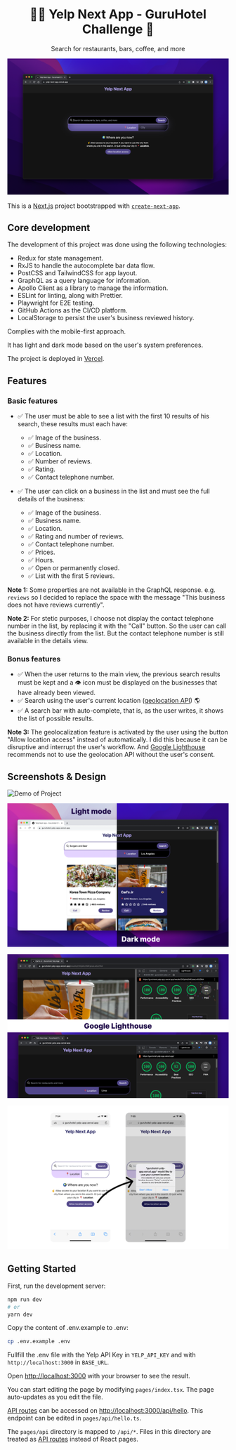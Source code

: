 <p align="center">
  <h1 align="center">🧑‍💻 Yelp Next App - GuruHotel Challenge 📍</h1>
</p>

<p align="center">
  Search for restaurants, bars, coffee, and more
</p>

![Demo of Project](./.github/images/screenshot.png)

This is a [Next.js](https://nextjs.org/) project bootstrapped with [`create-next-app`](https://github.com/vercel/next.js/tree/canary/packages/create-next-app).

## Core development

The development of this project was done using the following technologies:

- Redux for state management.
- RxJS to handle the autocomplete bar data flow.
- PostCSS and TailwindCSS for app layout.
- GraphQL as a query language for information.
- Apollo Client as a library to manage the information.
- ESLint for linting, along with Prettier.
- Playwright for E2E testing.
- GitHub Actions as the CI/CD platform.
- LocalStorage to persist the user's business reviewed history.

Complies with the mobile-first approach.

It has light and dark mode based on the user's system preferences.

The project is deployed in [Vercel](https://vercel.com/).

## Features

### Basic features

- ✅ The user must be able to see a list with the first 10 results of his search, these results must each have:

  - ✅ Image of the business.
  - ✅ Business name.
  - ✅ Location.
  - ✅ Number of reviews.
  - ✅ Rating.
  - ✅ Contact telephone number.

- ✅ The user can click on a business in the list and must see the full details of the business:

  - ✅ Image of the business.
  - ✅ Business name.
  - ✅ Location.
  - ✅ Rating and number of reviews.
  - ✅ Contact telephone number.
  - ✅ Prices.
  - ✅ Hours.
  - ✅ Open or permanently closed.
  - ✅ List with the first 5 reviews.

**Note 1:** Some properties are not available in the GraphQL response. e.g. `reviews` so I decided to replace the space with the message "This business does not have reviews currently".

**Note 2:** For stetic purposes, I choose not display the contact telephone number in the list, by replacing it with the "Call" button. So the user can call the business directly from the list. But the contact telephone number is still available in the details view.

### Bonus features

- ✅ When the user returns to the main view, the previous search results must be kept and a 👁️ icon must be displayed on the businesses that have already been viewed.
- ✅ Search using the user's current location ([geolocation API](https://developer.mozilla.org/es/docs/Web/API/Geolocation_API)) 🌎
- ✅ A search bar with auto-complete, that is, as the user writes, it shows the list of possible results.

**Note 3:** The geolocalization feature is activated by the user using the button "Allow location access" instead of automatically. I did this because it can be disruptive and interrupt the user's workflow. And [Google Lighthouse](https://developer.chrome.com/docs/lighthouse/overview/) recommends not to use the geolocation API without the user's consent.

## Screenshots & Design

![Demo of Project](./.github/images/search-results.png)

![](./.github/images/modes.png)

![](./.github/images/lighthouse.png)

![](./.github/images/mobile.png)

## Getting Started

First, run the development server:

```bash
npm run dev
# or
yarn dev
```

Copy the content of .env.example to .env:

```bash
cp .env.example .env
```

Fullfill the .env file with the Yelp API Key in `YELP_API_KEY` and with `http://localhost:3000` in `BASE_URL`.

Open [http://localhost:3000](http://localhost:3000) with your browser to see the result.

You can start editing the page by modifying `pages/index.tsx`. The page auto-updates as you edit the file.

[API routes](https://nextjs.org/docs/api-routes/introduction) can be accessed on [http://localhost:3000/api/hello](http://localhost:3000/api/hello). This endpoint can be edited in `pages/api/hello.ts`.

The `pages/api` directory is mapped to `/api/*`. Files in this directory are treated as [API routes](https://nextjs.org/docs/api-routes/introduction) instead of React pages.
